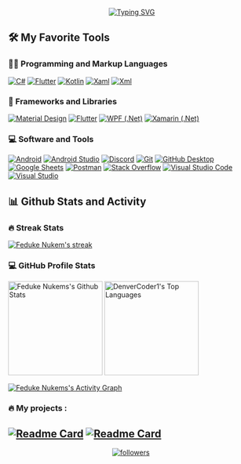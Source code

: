 <p align="center">
<a href="https://git.io/typing-svg"><img src="https://readme-typing-svg.demolab.com?  font=Fira+Code&weight=500&size=18&duration=2500&pause=500&color=5DA1F7&center=true&vCenter=true&width=435&lines=Cross-platform+mobile+app+developer;+Started+with+Xamarin;Now+mostly+I+am+developing+with+Flutter;I+really+love+coding" alt="Typing SVG" /></a>
</p>
  <summary><h2>🛠️ My Favorite Tools</h2></summary>
  <!-- Some badges are from https://github.com/Ileriayo/markdown-badges -->

  <h3>👨‍💻 Programming and Markup Languages</h3>

  <p>
      <a href="https://learn.microsoft.com/en-us/dotnet/csharp/"><img alt="C#" src="https://custom-icon-badges.demolab.com/badge/C%23-68217A.svg?logo=cs2&logoColor=white"></a> 
      <a href="https://dart.dev/"><img alt="Flutter" src="https://custom-icon-badges.demolab.com/badge/Dart-blue.svg?logo=dart&logoColor=white"></a>
      <a href="https://kotlinlang.org/"><img alt="Kotlin" src="https://custom-icon-badges.demolab.com/badge/Kotlin-purple.svg?logo=kotlin&logoColor=white"></a>
      <a href="https://learn.microsoft.com/en-us/dotnet/desktop/wpf/xaml/?view=netdesktop-6.0"><img alt="Xaml" src="https://custom-icon-badges.demolab.com/badge/Xaml-68217A.svg?logo=xaml&logoColor=white"></a>
      <a href="https://en.wikipedia.org/wiki/XML"><img alt="Xml" src="https://custom-icon-badges.demolab.com/badge/Xml-blue.svg?logo=xml&logoColor=white"></a>
  </p>

  <h3>🧰 Frameworks and Libraries</h3>

  <p>
      <a href="https://m3.material.io/"><img alt="Material Design" src="https://img.shields.io/badge/Material%20Design-0081CB.svg?logo=material-design&logoColor=white"></a>
      <a href="https://flutter.dev/"><img alt="Flutter" src="https://custom-icon-badges.demolab.com/badge/Flutter-blue.svg?logo=flutter&logoColor=white"></a>
      <a href="https://learn.microsoft.com/en-us/visualstudio/get-started/csharp/tutorial-wpf?view=vs-2022"><img alt="WPF (.Net)" src="https://img.shields.io/badge/WPF-5C2D91?logo=.net&logoColor=white"></a>
      <a href="https://dotnet.microsoft.com/en-us/apps/xamarin"><img alt="Xamarin (.Net)" src="https://img.shields.io/badge/Xamarin-5C2D91?logo=.net&logoColor=white"></a>
  </p>

  <h3>💻 Software and Tools</h3>

  <p>
      <a href="#"><img alt="Android" src="https://img.shields.io/badge/Android-3DDC84?logo=android&logoColor=white"></a>
      <a href="#"><img alt="Android Studio" src="https://img.shields.io/badge/Android%20Studio-008678.svg?logo=android-studio&logoColor=white"></a>
      <a href="#"><img alt="Discord" src="https://img.shields.io/badge/-Discord-5865F2.svg?logo=discord&logoColor=white"></a>
      <a href="#"><img alt="Git" src="https://img.shields.io/badge/Git-F05033.svg?logo=git&logoColor=white"></a>
      <a href="#"><img alt="GitHub Desktop" src="https://img.shields.io/badge/GitHub%20Desktop-8034A9.svg?logo=github&logoColor=white"></a>
      <a href="#"><img alt="Google Sheets" src="https://img.shields.io/badge/Sheets-34A853.svg?logo=google%20sheets&logoColor=white"></a>
      <a href="#"><img alt="Postman" src="https://img.shields.io/badge/Postman-FF6C37?logo=postman&logoColor=white"></a>
      <a href="#"><img alt="Stack Overflow" src="https://img.shields.io/badge/-Stack%20Overflow-FE7A16?logo=stack-overflow&logoColor=white"></a>
      <a href="#"><img alt="Visual Studio Code" src="https://img.shields.io/badge/Visual%20Studio%20Code-0078d7.svg?logo=visual-studio-code&logoColor=white"></a>
      <a href="#"><img alt="Visual Studio" src="https://img.shields.io/badge/Visual%20Studio-5C2D91.svg?logo=visual-studio&logoColor=white"></a>
  </p>

  <summary><h2>📊 Github Stats and Activity</h2></summary>

  <h3>🔥 Streak Stats</h3>
  
  <p>
    <a href="https://github.com/DenverCoder1/github-readme-streak-stats">
      <img title="🔥 Get streak stats for your profile at git.io/streak-stats" alt="Feduke Nukem's streak" src="http://github-readme-streak-stats.herokuapp.com?user=feduke-nukem&theme=tokyonight_duo&background=000000&hide_border=true&fire=ff751a"/>
    </a>
  </p>

  <h3>💻 GitHub Profile Stats</h3>

  <!-- https://github.com/anuraghazra/github-readme-stats -->

  <a href="https://github.com/anuraghazra/github-readme-stats"><img alt="Feduke Nukems's Github Stats" src="https://github-readme-stats.vercel.app/api?username=feduke-nukem&show_icons=true&theme=tokyonight&hide_border=true&bg_color=000000&include_all_commits=true&count_private=true&custom_title=Feduke+Nukem's+Github+stats&langs_count=10" height="192px"/></a>
  <a href="https://github.com/anuraghazra/github-readme-stats"><img alt="DenverCoder1's Top Languages" src="https://github-readme-stats.vercel.app/api/top-langs/?username=feduke-nukem&hide=javascript,css,scss,html,cmake,objective-c,c&theme=tokyonight&bg_color=000000&include_all_commits=true&count_private=true&hide_border=true" height="192px"/></a>
  <br/>

  <!-- https://github.com/ashutosh00710/github-readme-activity-graph -->

  <a href="https://github.com/ashutosh00710/github-readme-activity-graph"><img alt="Feduke Nukems's Activity Graph" src="https://github-readme-activity-graph.vercel.app/graph?username=feduke-nukem&bg_color=000000&&hide_border=true&theme=tokyo-night&custom_title=Feduke+Nukem's+Contribution+Graph" /></a>



### :fire: My projects :
[![Readme Card](https://github-readme-stats.vercel.app/api/pin/?username=feduke-nukem&&repo=flutter_easy_dialogs&show_owner=true&theme=tokyonight&hide_border=true&bg_color=000000)](https://github.com/feduke-nukem/flutter_easy_dialogs)
[![Readme Card](https://github-readme-stats.vercel.app/api/pin/?username=feduke-nukem&repo=animated_glitch&show_owner=true&theme=tokyonight&hide_border=true&bg_color=000000)](https://github.com/feduke-nukem/animated_glitch)
---
<p align="center">
  <a href="https://github.com/feduke-nukem?tab=followers">
    <img alt="followers" title="Follow me on Github" src="https://custom-icon-badges.demolab.com/github/followers/feduke-nukem?color=236ad3&labelColor=1155ba&style=for-the-badge&logo=person-add&label=Follow&logoColor=white"/></a>
  <a>
  <img src="https://komarev.com/ghpvc/?username=feduke-nukem&style=flat-square&color=blue" alt=""/>
  </a>
</p>
